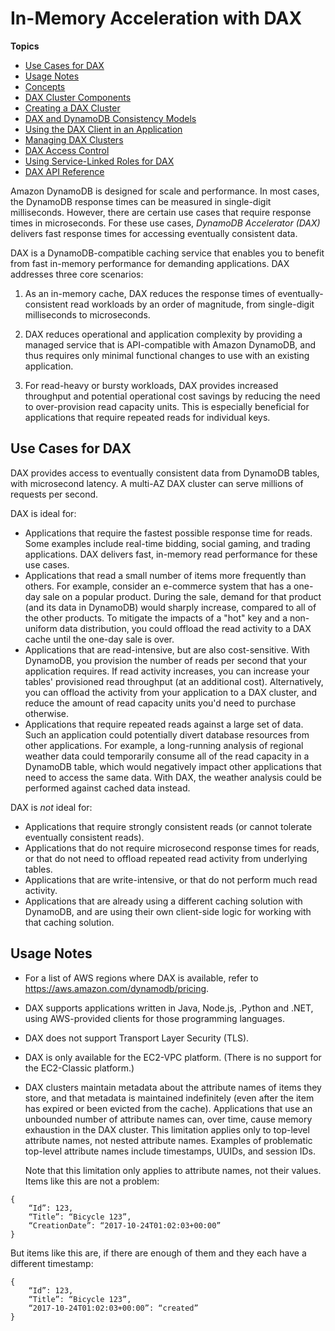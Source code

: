 # In\-Memory Acceleration with DAX<a name="DAX"></a>

**Topics**
+ [Use Cases for DAX](#DAX.use-cases)
+ [Usage Notes](#DAX.usage-notes)
+ [Concepts](DAX.concepts.md)
+ [DAX Cluster Components](DAX.concepts.cluster.md)
+ [Creating a DAX Cluster](DAX.create-cluster.md)
+ [DAX and DynamoDB Consistency Models](DAX.consistency.md)
+ [Using the DAX Client in an Application](DAX.client.md)
+ [Managing DAX Clusters](DAX.cluster-management.md)
+ [DAX Access Control](DAX.access-control.md)
+ [Using Service\-Linked Roles for DAX](using-service-linked-roles.md)
+ [DAX API Reference](DAX.api.md)

Amazon DynamoDB is designed for scale and performance\. In most cases, the DynamoDB response times can be measured in single\-digit milliseconds\. However, there are certain use cases that require response times in microseconds\. For these use cases, *DynamoDB Accelerator \(DAX\)* delivers fast response times for accessing eventually consistent data\. 

DAX is a DynamoDB\-compatible caching service that enables you to benefit from fast in\-memory performance for demanding applications\. DAX addresses three core scenarios:

1.  As an in\-memory cache, DAX reduces the response times of eventually\-consistent read workloads by an order of magnitude, from single\-digit milliseconds to microseconds\. 

1. DAX reduces operational and application complexity by providing a managed service that is API\-compatible with Amazon DynamoDB, and thus requires only minimal functional changes to use with an existing application\. 

1. For read\-heavy or bursty workloads, DAX provides increased throughput and potential operational cost savings by reducing the need to over\-provision read capacity units\. This is especially beneficial for applications that require repeated reads for individual keys\.

## Use Cases for DAX<a name="DAX.use-cases"></a>

DAX provides access to eventually consistent data from DynamoDB tables, with microsecond latency\. A multi\-AZ DAX cluster can serve millions of requests per second\.

DAX is ideal for:
+ Applications that require the fastest possible response time for reads\. Some examples include real\-time bidding, social gaming, and trading applications\. DAX delivers fast, in\-memory read performance for these use cases\.
+ Applications that read a small number of items more frequently than others\. For example, consider an e\-commerce system that has a one\-day sale on a popular product\. During the sale, demand for that product \(and its data in DynamoDB\) would sharply increase, compared to all of the other products\. To mitigate the impacts of a "hot" key and a non\-uniform data distribution, you could offload the read activity to a DAX cache until the one\-day sale is over\.
+ Applications that are read\-intensive, but are also cost\-sensitive\. With DynamoDB, you provision the number of reads per second that your application requires\. If read activity increases, you can increase your tables' provisioned read throughput \(at an additional cost\)\. Alternatively, you can offload the activity from your application to a DAX cluster, and reduce the amount of read capacity units you'd need to purchase otherwise\.
+ Applications that require repeated reads against a large set of data\. Such an application could potentially divert database resources from other applications\. For example, a long\-running analysis of regional weather data could temporarily consume all of the read capacity in a DynamoDB table, which would negatively impact other applications that need to access the same data\. With DAX, the weather analysis could be performed against cached data instead\.

 DAX is *not* ideal for:
+ Applications that require strongly consistent reads \(or cannot tolerate eventually consistent reads\)\.
+ Applications that do not require microsecond response times for reads, or that do not need to offload repeated read activity from underlying tables\.
+ Applications that are write\-intensive, or that do not perform much read activity\.
+ Applications that are already using a different caching solution with DynamoDB, and are using their own client\-side logic for working with that caching solution\.

## Usage Notes<a name="DAX.usage-notes"></a>
+ For a list of AWS regions where DAX is available, refer to [https://aws\.amazon\.com/dynamodb/pricing](https://aws.amazon.com/dynamodb/pricing)\.
+ DAX supports applications written in Java, Node\.js, \.Python and \.NET, using AWS\-provided clients for those programming languages\.
+ DAX does not support Transport Layer Security \(TLS\)\.
+ DAX is only available for the EC2\-VPC platform\. \(There is no support for the EC2\-Classic platform\.\)
+  DAX clusters maintain metadata about the attribute names of items they store, and that metadata is maintained indefinitely \(even after the item has expired or been evicted from the cache\)\. Applications that use an unbounded number of attribute names can, over time, cause memory exhaustion in the DAX cluster\. This limitation applies only to top\-level attribute names, not nested attribute names\. Examples of problematic top\-level attribute names include timestamps, UUIDs, and session IDs\. 

   Note that this limitation only applies to attribute names, not their values\. Items like this are not a problem: 

  ```
  {
      “Id”: 123,
      “Title”: “Bicycle 123”,
      “CreationDate”: “2017-10-24T01:02:03+00:00”
  }
  ```

   But items like this are, if there are enough of them and they each have a different timestamp: 

  ```
  {
      “Id”: 123,
      “Title”: “Bicycle 123”,
      “2017-10-24T01:02:03+00:00”: “created”
  }
  ```